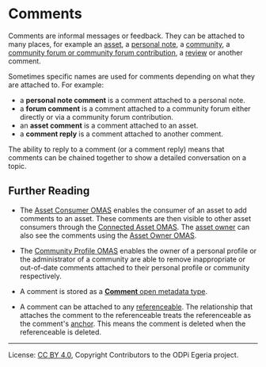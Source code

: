 <!-- SPDX-License-Identifier: CC-BY-4.0 -->
<!-- Copyright Contributors to the ODPi Egeria project. -->

# Comments

Comments are informal messages or feedback.  They can be attached to many places, for example
an [asset](../assets),
a [personal note](../../../community-profile/docs/concepts/personal-notes.md),
a [community](../../../community-profile/docs/concepts/community.md), 
a [community forum or community forum contribution](../../../community-profile/docs/concepts/community-forum.md),
a [review](reviews-and-star-ratings.md)
or another comment.

Sometimes specific names are used for comments depending on what
they are attached to.  For example:
 * a **personal note comment** is a comment attached to a personal note.
 * a **forum comment** is a comment attached to a community forum either directly or via a community forum contribution.
 * an **asset comment** is a comment attached to an asset.
 * a **comment reply** is a comment attached to another comment.  

The ability to reply to a comment (or a comment reply) means that comments can be chained
together to show a detailed conversation on a topic.

## Further Reading

* The [Asset Consumer OMAS](../../../asset-consumer) enables the consumer of an asset to
add comments to an asset.
These comments are then visible to other asset consumers through the
[Connected Asset OMAS](../../../connected-asset).
The [asset owner](../user-roles/asset-owner.md) can also see the
comments using the [Asset Owner OMAS](../../../asset-owner).

* The [Community Profile OMAS](../../../community-profile) enables
the owner of a personal profile or the administrator of a community
are able to remove inappropriate or out-of-date comments
attached to their personal profile or community respectively.

* A comment is stored as a
[**Comment** open metadata type](../../../../../open-metadata-publication/website/open-metadata-types/0150-Feedback.md).

* A comment can be attached to any [referenceable](../referenceable.md). The relationship
that attaches the comment to the referenceable treats the referenceable as the comment's
[anchor](../anchor.md).  This means the comment is deleted when the referenceable is deleted.

----
License: [CC BY 4.0](https://creativecommons.org/licenses/by/4.0/),
Copyright Contributors to the ODPi Egeria project.